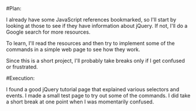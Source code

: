 #Plan:

I already have some JavaScript references bookmarked, so I'll start by looking at those to see if they have information about jQuery.  If not, I'll do a Google search for more resources.

To learn, I'll read the resources and then try to implement some of the commands in a simple web page to see how they work.

Since this is a short project, I'll probably take breaks only if I get confused or frustrated.

#Execution:

I found a good jQuery tutorial page that explained various selectors and events.  I made a small test page to try out some of the commands.  I did take a short break at one point when I was momentarily confused.